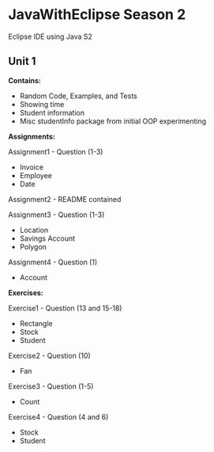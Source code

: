 # JavaWithEclipse Season 2
 Eclipse IDE using Java S2
 
## Unit 1

**Contains:**

- Random Code, Examples, and Tests
- Showing time
- Student information
- Misc studentInfo package from initial OOP experimenting

**Assignments:**

Assignment1 - Question (1-3)
- Invoice
- Employee
- Date

Assignment2 - README contained

Assignment3 - Question (1-3)
- Location
- Savings Account
- Polygon

Assignment4 - Question (1)
- Account

**Exercises:**

Exercise1 - Question (13 and 15-18)
- Rectangle
- Stock
- Student

Exercise2 - Question (10)
- Fan

Exercise3 - Question (1-5)
- Count

Exercise4 - Question (4 and 6)
- Stock
- Student